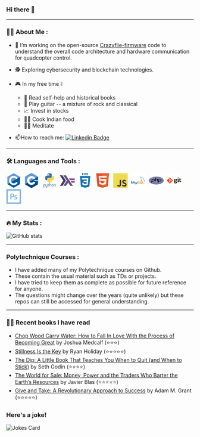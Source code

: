 ### Hi there 👋

---

### :man_technologist: About Me :
- :telescope: I’m working on the open-source [Crazyflie-firmware](https://github.com/bitcraze/crazyflie-firmware) code to understand the overall code architecture and hardware communication for quadcopter control.

- :detective: Exploring cybersecurity and blockchain technologies.

- :video_game: In my free time I:
  -  :notebook_with_decorative_cover: Read self-help and historical books
  -  :guitar: Play guitar -- a mixture of rock and classical
  -  :chart_with_upwards_trend: Invest in stocks
  -  :man_cook: Cook Indian food
  -  :lotus_position_man: Meditate

- :mailbox:How to reach me: [![Linkedin Badge](https://img.shields.io/badge/-blue?style=flat&logo=Linkedin&logoColor=white)](https://www.linkedin.com/in/vrushank2001/)

<!-- COMMENT 
- ⚡ Fun fact -> I am crazy about The Himalayas!! :mountain:
-->

---

### :hammer_and_wrench: Languages and Tools :

<div>
  <img src="https://github.com/devicons/devicon/blob/master/icons/c/c-original.svg" title="C" alt="C" width="40" height="40"/>&nbsp;
  <img src="https://github.com/devicons/devicon/blob/master/icons/cplusplus/cplusplus-original.svg" title="C++" alt="C++" width="40" height="40"/>&nbsp;
  <img src="https://github.com/devicons/devicon/blob/master/icons/python/python-original-wordmark.svg" title="python" alt="python" width="40" height="40"/>&nbsp;
  <img src="https://github.com/devicons/devicon/blob/master/icons/haskell/haskell-original.svg" title="Haskell" alt="Haskell" width="40" height="40"/>&nbsp;
  <img src="https://github.com/devicons/devicon/blob/master/icons/css3/css3-plain-wordmark.svg"  title="CSS3" alt="CSS" width="40" height="40"/>&nbsp;
  <img src="https://github.com/devicons/devicon/blob/master/icons/html5/html5-original.svg" title="HTML5" alt="HTML" width="40" height="40"/>&nbsp;
  <img src="https://github.com/devicons/devicon/blob/master/icons/javascript/javascript-original.svg" title="JS" alt="JS" width="40" height="40"/>&nbsp;
  <img src="https://github.com/devicons/devicon/blob/master/icons/mysql/mysql-original-wordmark.svg" title="MySQL"  alt="MySQL" width="40" height="40"/>&nbsp;
  <img src="https://github.com/devicons/devicon/blob/master/icons/php/php-original.svg" title="PHP" alt="PHP" width="40" height="40"/>&nbsp;
  <img src="https://github.com/devicons/devicon/blob/master/icons/git/git-original-wordmark.svg" title="Git" alt="Git" width="40" height="40"/>  
  <img src="https://github.com/devicons/devicon/blob/master/icons/photoshop/photoshop-line.svg" title="photoshop" alt="photoshop" width="40" height="40"/>&nbsp;

</div>

---
### :fire: My Stats :

![GitHub stats](https://github-readme-stats.vercel.app/api?username=vrushank-agrawal&count_private=true&theme=dark&show_icons=true)

---
### Polytechnique Courses :

- I have added many of my Polytechnique courses on Github. 
- These contain the usual material such as TDs or projects. 
- I have tried to keep them as complete as possible for future reference for anyone.
- The questions might change over the years (quite unlikely) but these repos can still be accessed for general understanding.

<!-- COMMENT 


[![GitHub Streak](http://github-readme-streak-stats.herokuapp.com?user=vrushank-agrawal&theme=dark&hide_border=true&date_format=M%20j%5B%2C%20Y%5D)](https://git.io/streak-stats)
-->

---

### :man_scientist: Recent books I have read
<!-- GOODREADS-LIST:START -->
- [Chop Wood Carry Water: How to Fall In Love With the Process of Becoming Great](https://www.goodreads.com/review/show/5292875115?utm_medium=api&utm_source=rss) by Joshua Medcalf (⭐⭐⭐)
- [Stillness Is the Key](https://www.goodreads.com/review/show/5285760401?utm_medium=api&utm_source=rss) by Ryan Holiday (⭐⭐⭐⭐⭐)
- [The Dip: A Little Book That Teaches You When to Quit (and When to Stick)](https://www.goodreads.com/review/show/5285763313?utm_medium=api&utm_source=rss) by Seth Godin (⭐⭐⭐⭐)
- [The World for Sale: Money, Power and the Traders Who Barter the Earth’s Resources](https://www.goodreads.com/review/show/5266406775?utm_medium=api&utm_source=rss) by Javier Blas (⭐⭐⭐⭐⭐)
- [Give and Take: A Revolutionary Approach to Success](https://www.goodreads.com/review/show/4413070888?utm_medium=api&utm_source=rss) by Adam M. Grant (⭐⭐⭐⭐⭐)
<!-- GOODREADS-LIST:END -->

<!-- COMMENT
- 👯 I’m looking to collaborate on ...
- 🤔 I’m looking for help with ...
- 💬 Ask me about ...

-->

### Here's a joke!
![Jokes Card](https://readme-jokes.vercel.app/api?theme=gotham)
